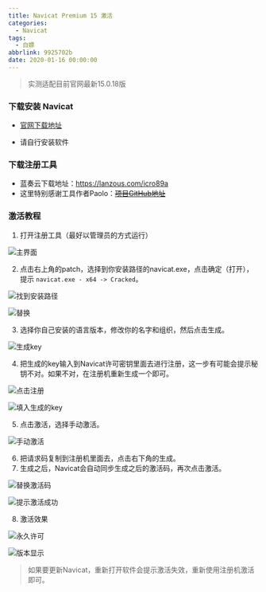 ```yaml
---
title: Navicat Premium 15 激活
categories:
  - Navicat
tags:
  - 白嫖
abbrlink: 9925702b
date: 2020-01-16 00:00:00
---
```


> 实测适配目前官网最新15.0.18版

### 下载安装 Navicat

- [官网下载地址](https://www.navicat.com.cn/download/navicat-premium)

- 请自行安装软件

<!-- more -->	

### 下载注册工具

- 蓝奏云下载地址：https://lanzous.com/icro89a
- 这里特别感谢工具作者Paolo：~~[项目GitHub地址](https://github.com/Deltafox79/Navicat_Keygen)~~

### 激活教程
1. 打开注册工具（最好以管理员的方式运行）

![主界面](https://s1.ax1x.com/2020/05/18/YfxHmR.png)

2. 点击右上角的patch，选择到你安装路径的navicat.exe，点击确定（打开），提示 `navicat.exe - x64 -> Cracked`。

![找到安装路径](https://s2.ax1x.com/2020/01/16/ljGSDH.png)

![替换](https://s2.ax1x.com/2020/01/16/ljGE28.png)

3. 选择你自己安装的语言版本，修改你的名字和组织，然后点击生成。

![生成key](https://s2.ax1x.com/2020/01/16/ljGDG6.png)

4. 把生成的key输入到Navicat许可密钥里面去进行注册，这一步有可能会提示秘钥不对。如果不对，在注册机重新生成一个即可。

![点击注册](https://s2.ax1x.com/2020/01/16/ljJZJx.png)

![填入生成的key](https://s2.ax1x.com/2020/01/16/ljJKyD.png)

5. 点击激活，选择手动激活。

![手动激活](https://s2.ax1x.com/2020/01/16/ljJBwj.png)

6. 把请求码复制到注册机里面去，点击右下角的生成。
7. 生成之后，Navicat会自动同步生成之后的激活码，再次点击激活。

![替换激活码](https://s2.ax1x.com/2020/01/16/ljJgpV.png)

![提示激活成功](https://s2.ax1x.com/2020/01/16/ljJbp6.png)

8. 激活效果

![永久许可](https://s2.ax1x.com/2020/01/16/ljYnNn.png)

![版本显示](https://s1.ax1x.com/2020/09/17/wRxfsI.png)

> 如果要更新Navicat，重新打开软件会提示激活失效，重新使用注册机激活即可。